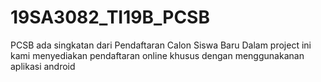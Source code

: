 # 19SA3082_TI19B_PCSB
PCSB ada singkatan dari Pendaftaran Calon Siswa Baru
Dalam project ini kami menyediakan pendaftaran online khusus dengan menggunakanan aplikasi android
